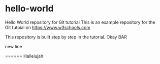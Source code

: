 # hello-world
Hello World repository for Git tutorial
This is an example repository for the Git tutoial on https://www.w3schools.com

This repository is built step by step in the tutorial.
Okay BAR

new line

====== Hallelujah
